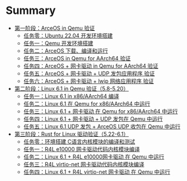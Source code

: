 # Summary

- [第一阶段：ArceOS in Qemu 验证](./chapter_1.0.md)
  - [任务零：Ubuntu 22.04 开发环境搭建](./chapter_1.0.md)
  - [任务一：Qemu 开发环境搭建](./chapter_1.1.md)
  - [任务二：ArceOS 下载、编译和运行](./chapter_1.2.md)
  - [任务三：ArceOS in Qemu for AArch64 验证](./chapter_1.3.md)
  - [任务四：ArceOS + 网卡驱动 in Qemu for AArch64 验证](./chapter_1.4.md)
  - [任务五：ArceOS + 网卡驱动 + UDP 发包应用程序 验证](./chapter_1.5.md)
  - [任务六：ArceOS + 网卡驱动 + lwip 网络应用程序 验证](./chapter_1.6.md)
- [第二阶段：Linux 6.1 in Qemu 验证（5.8-5.20）](./chapter_2.0.md)
  - [任务一：Linux 6.1 in x86/AArch64 编译](./chapter_2.1.md)
  - [任务二：Linux 6.1 在 Qemu for x86/AArch64 中运行](./chapter_2.2.md)
  - [任务三：Linux 6.1 + 网卡驱动 在 Qemu for x86/AArch64 中运行](./chapter_2.3.md)
  - [任务四：Linux 6.1 + 网卡驱动 + UDP 发包在 Qemu 中运行](./chapter_2.4.md)
  - [任务五：Linux 6.1 UDP 发包 + ArceOS UDP 收包在 Qemu 中运行](./chapter_2.5.md)
- [第三阶段：Rust for Linux 驱动验证（5.22-6.1）](./chapter_3.0.md)
  - [任务零：环境搭建 C语言内核模块的编译和测试](./chapter_3.1.md)
  - [任务一：R4L e10000 网卡驱动代码内核模块编译](./chapter_3.2.md)
  - [任务二：Linux 6.1 + R4L e10000网卡驱动 在 Qemu 中运行](./chapter_3.3.md)
  - [任务三：R4L virtio-net 网卡驱动代码内核模块编译](./chapter_3.4.md)
  - [任务四：Linux 6.1 + R4L virtio-net 网卡驱动 在 Qemu 中运行](./chapter_3.5.md)
  <!-- - [任务五：R4L + dwc 网卡驱动 在 Hw204 Linux 6.1 中运行](./chapter_3.6.md) -->
<!-- - [第四阶段：Rust LDD 网卡驱动规范设计（6.1-6.20）](./chapter_4.0.md) -->
  <!-- - [任务一：两套驱动代码分析对比，输出技术分析文档](./chapter_4.1.md) -->
  <!-- - [任务二：设计并提出 Rust LDD 网卡驱动规范和接口标准](./chapter_4.2.md) -->
<!-- - [第五阶段：基线版本1.0和技术架构2.0（6.20-7.1）](./chapter_5.0.md) -->
  <!-- - [任务一：Rust LDD 并入基线版本1.0的代码主分支中](./chapter_5.1.md) -->
  <!-- - [任务二：Rust LDD 写入技术架构2.0的设计文档和PPT中](./chapter_5.2.md) -->
<!-- - [第六阶段：技术架构2.0的拓展开发（7.1-9.1）](./chapter_5.3.md) -->
  <!-- - [任务一：支持树莓派ARM系列开发板（采购）](./chapter_5.4.md) -->
  <!-- - [任务二：支持平头哥RISC-V芯片开发板（厂家赞助）](./chapter_5.5.md) -->
  <!-- - [任务三：支持地平线J3/J5系列开发板（厂家赞助）](./chapter_5.6.md) -->
  <!-- - [任务四：支持黑芝麻C1200最新芯片开发板（需要争取）](./chapter_5.7.md) -->
